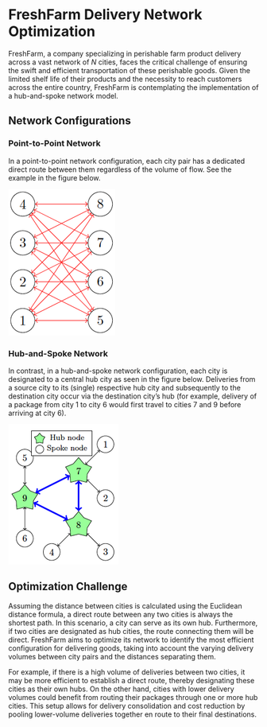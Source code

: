# FreshFarm Delivery Network Optimization

FreshFarm, a company specializing in perishable farm product delivery across a vast network of *N* cities, faces the critical challenge of ensuring the swift and efficient transportation of these perishable goods. Given the limited shelf life of their products and the necessity to reach customers across the entire country, FreshFarm is contemplating the implementation of a hub-and-spoke network model.

## Network Configurations

### Point-to-Point Network

In a point-to-point network configuration, each city pair has a dedicated direct route between them regardless of the volume of flow. See the example in the figure below.

![Point to Point network configuration](figure1.png)

### Hub-and-Spoke Network

In contrast, in a hub-and-spoke network configuration, each city is designated to a central hub city as seen in the figure below. Deliveries from a source city to its (single) respective hub city and subsequently to the destination city occur via the destination city’s hub (for example, delivery of a package from city 1 to city 6 would first travel to cities 7 and 9 before arriving at city 6).

![Hub and Spoke network configuration](figure2.png)


## Optimization Challenge

Assuming the distance between cities is calculated using the Euclidean distance formula, a direct route between any two cities is always the shortest path. In this scenario, a city can serve as its own hub. Furthermore, if two cities are designated as hub cities, the route connecting them will be direct. FreshFarm aims to optimize its network to identify the most efficient configuration for delivering goods, taking into account the varying delivery volumes between city pairs and the distances separating them.

For example, if there is a high volume of deliveries between two cities, it may be more efficient to establish a direct route, thereby designating these cities as their own hubs. On the other hand, cities with lower delivery volumes could benefit from routing their packages through one or more hub cities. This setup allows for delivery consolidation and cost reduction by pooling lower-volume deliveries together en route to their final destinations.
